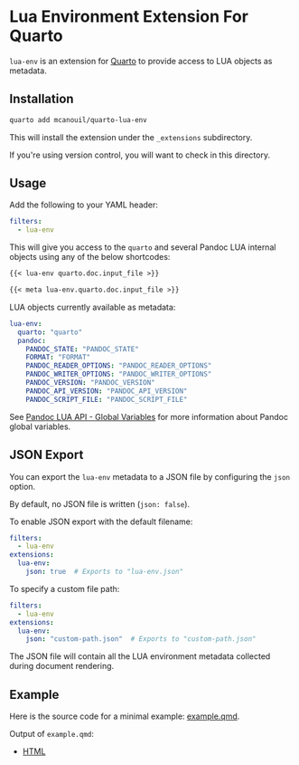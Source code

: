 # Lua Environment Extension For Quarto

`lua-env` is an extension for [Quarto](https://quarto.org) to provide access to LUA objects as metadata.

## Installation

```bash
quarto add mcanouil/quarto-lua-env
```

This will install the extension under the `_extensions` subdirectory.

If you're using version control, you will want to check in this directory.

## Usage

Add the following to your YAML header:

```yaml
filters:
  - lua-env
```

This will give you access to the `quarto` and several Pandoc LUA internal objects using any of the below shortcodes:

```markdown
{{< lua-env quarto.doc.input_file >}}

{{< meta lua-env.quarto.doc.input_file >}}
```

LUA objects currently available as metadata:

```yaml
lua-env:
  quarto: "quarto"
  pandoc:
    PANDOC_STATE: "PANDOC_STATE"
    FORMAT: "FORMAT"
    PANDOC_READER_OPTIONS: "PANDOC_READER_OPTIONS"
    PANDOC_WRITER_OPTIONS: "PANDOC_WRITER_OPTIONS"
    PANDOC_VERSION: "PANDOC_VERSION"
    PANDOC_API_VERSION: "PANDOC_API_VERSION"
    PANDOC_SCRIPT_FILE: "PANDOC_SCRIPT_FILE"
```

See [Pandoc LUA API - Global Variables](https://pandoc.org/lua-filters.html#global-variables) for more information about Pandoc global variables.

## JSON Export

You can export the `lua-env` metadata to a JSON file by configuring the `json` option.

By default, no JSON file is written (`json: false`).

To enable JSON export with the default filename:

```yaml
filters:
  - lua-env
extensions:
  lua-env:
    json: true  # Exports to "lua-env.json"
```

To specify a custom file path:

```yaml
filters:
  - lua-env
extensions:
  lua-env:
    json: "custom-path.json"  # Exports to "custom-path.json"
```

The JSON file will contain all the LUA environment metadata collected during document rendering.

## Example

Here is the source code for a minimal example: [example.qmd](example.qmd).

Output of `example.qmd`:

- [HTML](https://m.canouil.dev/quarto-lua-env/)
